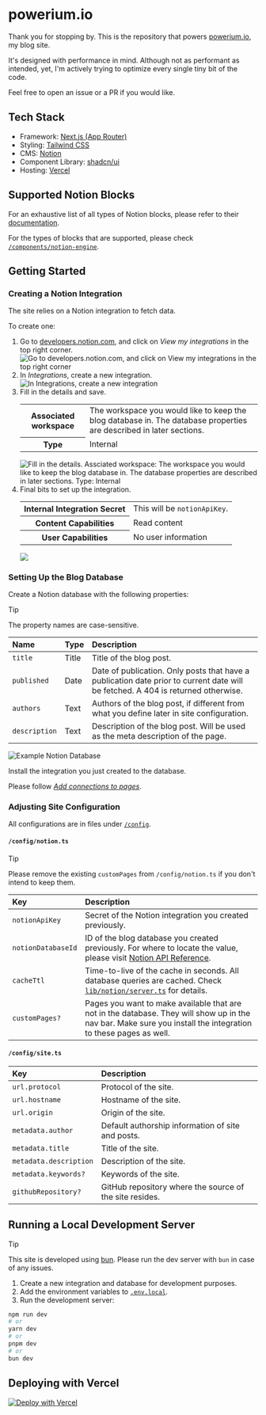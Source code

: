 <!-- markdownlint-disable MD033 -->

# powerium.io

Thank you for stopping by. This is the repository that powers
[powerium.io](https://www.powerium.io), my blog site.

It's designed with performance in mind. Although not as performant as intended,
yet, I'm actively trying to optimize every single tiny bit of the code.

Feel free to open an issue or a PR if you would like.

## Tech Stack

- Framework: [Next.js (App Router)](https://nextjs.org)
- Styling: [Tailwind CSS](https://tailwindcss.com)
- CMS: [Notion](https://www.notion.so)
- Component Library: [shadcn/ui](https://ui.shadcn.com)
- Hosting: [Vercel](https://vercel.com/)

## Supported Notion Blocks

For an exhaustive list of all types of Notion blocks, please refer to their
[documentation](https://developers.notion.com/reference/block).

For the types of blocks that are supported, please check
[`/components/notion-engine`](./components/notion-engine/).

## Getting Started

### Creating a Notion Integration

The site relies on a Notion integration to fetch data.

To create one:

<ol>
  <li>
    Go to <a href='https://developers.notion.com'>developers.notion.com</a>, and click on <i>View my integrations</i> in the top right corner.
    <img src='./README/assets/create-notion-integration-1.png' alt='Go to developers.notion.com, and click on View my integrations in the top right corner' />
  </li>
  <li>
    In <i>Integrations</i>, create a new integration.
    <img src='./README/assets/create-notion-integration-2.png' alt='In Integrations, create a new integration' />
  </li>
  <li>
    Fill in the details and save.
    <table>
      <tbody>
        <tr>
          <th>Associated workspace</th>
          <td>The workspace you would like to keep the blog database in. The database properties are described in later sections.</td>
        </tr>
        <tr>
          <th>Type</th>
          <td>Internal</td>
        </tr>
      </tbody>
    </table>
    <img src='./README/assets/create-notion-integration-3.png' alt='Fill in the details. Assciated workspace: The workspace you would like to keep the blog database in. The database properties are described in later sections. Type: Internal' />
  </li>
  <li>
    Final bits to set up the integration.
    <table>
      <tbody>
        <tr>
          <th>Internal Integration Secret</th>
          <td>This will be <code>notionApiKey</code>.</td>
        </tr>
        <tr>
          <th>Content Capabilities</th>
          <td>
            Read content
          </td>
        </tr>
        <tr>
          <th>User Capabilities</th>
          <td>
            No user information
          </td>
        </tr>
      </tbody>
    </table>
    <img src='./README/assets/create-notion-integration-4.png' />
  </li>
</ol>

### Setting Up the Blog Database

Create a Notion database with the following properties:

<!-- prettier-ignore -->
> [!TIP]
> The property names are case-sensitive.

| Name          | Type  | Description                                                                                                                      |
| :------------ | :---- | :------------------------------------------------------------------------------------------------------------------------------- |
| `title`       | Title | Title of the blog post.                                                                                                          |
| `published`   | Date  | Date of publication. Only posts that have a publication date prior to current date will be fetched. A 404 is returned otherwise. |
| `authors`     | Text  | Authors of the blog post, if different from what you define later in site configuration.                                         |
| `description` | Text  | Description of the blog post. Will be used as the meta description of the page.                                                  |

![Example Notion Database](./README/assets/notion-database.png)

Install the integration you just created to the database.

Please follow
[_Add connections to pages_](https://www.notion.so/help/add-and-manage-connections-with-the-api#add-connections-to-pages).

### Adjusting Site Configuration

All configurations are in files under [`/config`](./config).

#### `/config/notion.ts`

<!-- prettier-ignore -->
> [!TIP]
> Please remove the existing `customPages` from `/config/notion.ts` if you don't
> intend to keep them.

| Key                | Description                                                                                                                                                                      |
| :----------------- | :------------------------------------------------------------------------------------------------------------------------------------------------------------------------------- |
| `notionApiKey`     | Secret of the Notion integration you created previously.                                                                                                                         |
| `notionDatabaseId` | ID of the blog database you created previously. For where to locate the value, please visit [Notion API Reference](https://developers.notion.com/reference/retrieve-a-database). |
| `cacheTtl`         | Time-to-live of the cache in seconds. All database queries are cached. Check [`lib/notion/server.ts`](./lib/notion/server.ts) for details.                                       |
| `customPages?`     | Pages you want to make available that are not in the database. They will show up in the nav bar. Make sure you install the integration to these pages as well.                   |

#### `/config/site.ts`

| Key                    | Description                                             |
| :--------------------- | :------------------------------------------------------ |
| `url.protocol`         | Protocol of the site.                                   |
| `url.hostname`         | Hostname of the site.                                   |
| `url.origin`           | Origin of the site.                                     |
| `metadata.author`      | Default authorship information of site and posts.       |
| `metadata.title`       | Title of the site.                                      |
| `metadata.description` | Description of the site.                                |
| `metadata.keywords?`   | Keywords of the site.                                   |
| `githubRepository?`    | GitHub repository where the source of the site resides. |

## Running a Local Development Server

<!-- prettier-ignore -->
> [!TIP]
> This site is developed using [bun](https://bun.sh). Please run the dev server
> with `bun` in case of any issues.

1. Create a new integration and database for development purposes.
2. Add the environment variables to
   [`.env.local`](https://nextjs.org/docs/app/building-your-application/configuring/environment-variables).
3. Run the development server:

```zsh
npm run dev
# or
yarn dev
# or
pnpm dev
# or
bun dev
```

## Deploying with Vercel

[![Deploy with Vercel](https://vercel.com/button)](https://vercel.com/new/clone?repository-url=https%3A%2F%2Fgithub.com%2Fpowersagitar%2Fpowerium.io&env=NOTION_API_KEY,NOTION_DATABASE_ID&envDescription=As%20described%20in%20README.md&envLink=https%3A%2F%2Fgithub.com%2Fpowersagitar%2Fpowerium.io%2Fblob%2Fmain%2FREADME.md)
